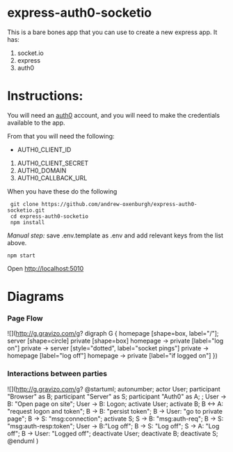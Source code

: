 # express-auth0-socketio

This is a bare bones app that you can use to create a new express app.
It has:

 1. socket.io
 1. express
 1. auth0

# Instructions:

You will need an [auth0](https://auth0.com/) account, and you will need to make the credentials available to the app.

From that you will need the following:

 * AUTH0_CLIENT_ID
 1. AUTH0_CLIENT_SECRET
 1. AUTH0_DOMAIN
 1. AUTH0_CALLBACK_URL

When you have these do the following

```
 git clone https://github.com/andrew-oxenburgh/express-auth0-socketio.git
 cd express-auth0-socketio
 npm install

 ```
_Manual step:_  save .env.template as .env and add relevant keys from the list above.
 
 ```
 npm start
 ```

Open [http://localhost:5010](http://localhost:5010)

# Diagrams

### Page Flow

![](http://g.gravizo.com/g?
  digraph G {
    homepage [shape=box, label="/"];
    server [shape=circle]
    private [shape=box]
    homepage -> private [label="log on"]
    private -> server [style="dotted", label="socket pings"]
    private -> homepage [label="log off"]
    homepage -> private [label="if logged on"]
  })
 
### Interactions between parties

![](http://g.gravizo.com/g?
@startuml;
autonumber;
actor User;
participant "Browser" as B;
participant "Server" as S;
participant "Auth0" as A;
;
User -> B: "Open page on site";
User -> B: Logon;
activate User;
activate B;
B <-> A: "request logon and token";
B -> B: "persist token";
B -> User: "go to private page";
B -> S: "msg:connection";
activate S;
S -> B: "msg:auth-req";
B -> S: "msg:auth-resp:token";
User -> B:"Log off";
B -> S: "Log off";
S -> A: "Log off";
B -> User: "Logged off";
deactivate User;
deactivate B;
deactivate S;
@enduml
)
